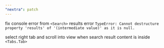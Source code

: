 ```yaml
---
"nextra": patch
---
```


fix console error from `<Search>` results error `TypeError: Cannot destructure property 'results' of '(intermediate value)' as it is null.`

select right tab and scroll into view when search result content is inside `<Tabs.Tab>`

